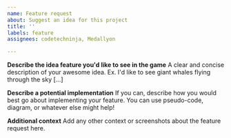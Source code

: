 ```yaml
---
name: Feature request
about: Suggest an idea for this project
title: ''
labels: feature
assignees: codetechninja, Medallyon

---
```


**Describe the idea feature you'd like to see in the game**
A clear and concise description of your awesome idea. Ex. I'd like to see giant whales flying through the sky [...]

**Describe a potential implementation**
If you can, describe how you would best go about implementing your feature. You can use pseudo-code, diagram, or whatever else might help!

**Additional context**
Add any other context or screenshots about the feature request here.
